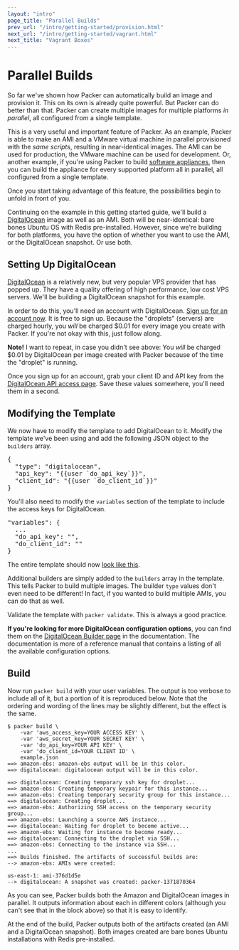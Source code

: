 ```yaml
---
layout: "intro"
page_title: "Parallel Builds"
prev_url: "/intro/getting-started/provision.html"
next_url: "/intro/getting-started/vagrant.html"
next_title: "Vagrant Boxes"
---
```


# Parallel Builds

So far we've shown how Packer can automatically build an image and provision it.
This on its own is already quite powerful. But Packer can do better than that.
Packer can create multiple images for multiple platforms _in parallel_, all
configured from a single template.

This is a very useful and important feature of Packer. As an example,
Packer is able to make an AMI and a VMware virtual machine
in parallel provisioned with the _same scripts_, resulting in near-identical
images. The AMI can be used for production, the VMware machine can be used
for development. Or, another example, if you're using Packer to build
[software appliances](http://en.wikipedia.org/wiki/Software_appliance),
then you can build the appliance for every supported platform all in
parallel, all configured from a single template.

Once you start taking advantage of this feature, the possibilities begin
to unfold in front of you.

Continuing on the example in this getting started guide, we'll build
a [DigitalOcean](http://www.digitalocean.com) image as well as an AMI. Both
will be near-identical: bare bones Ubuntu OS with Redis pre-installed.
However, since we're building for both platforms, you have the option of
whether you want to use the AMI, or the DigitalOcean snapshot. Or use both.

## Setting Up DigitalOcean

[DigitalOcean](https://www.digitalocean.com/) is a relatively new, but
very popular VPS provider that has popped up. They have a quality offering
of high performance, low cost VPS servers. We'll be building a DigitalOcean
snapshot for this example.

In order to do this, you'll need an account with DigitalOcean.
[Sign up for an account now](https://www.digitalocean.com/). It is free
to sign up. Because the "droplets" (servers) are charged hourly, you
_will_ be charged $0.01 for every image you create with Packer. If
you're not okay with this, just follow along.

<div class="alert alert-block alert-warn">
<strong>Note!</strong> I want to repeat, in case you didn't see above:
You <em>will</em> be charged $0.01 by DigitalOcean per image created with Packer
because of the time the "droplet" is running.
</div>

Once you sign up for an account, grab your client ID and API key from
the [DigitalOcean API access page](https://www.digitalocean.com/api_access).
Save these values somewhere, you'll need them in a second.

## Modifying the Template

We now have to modify the template to add DigitalOcean to it. Modify the
template we've been using and add the following JSON object to the `builders`
array.

<pre class="prettyprint">
{
  "type": "digitalocean",
  "api_key": "{{user `do_api_key`}}",
  "client_id": "{{user `do_client_id`}}"
}
</pre>

You'll also need to modify the `variables` section of the template
to include the access keys for DigitalOcean.

<pre class="prettyprint">
"variables": {
  ...
  "do_api_key": "",
  "do_client_id": ""
}
</pre>

The entire template should now [look like this](https://gist.github.com/pearkes/cc5f8505eee5403a43a6).

Additional builders are simply added to the `builders` array in the template.
This tells Packer to build multiple images. The builder `type` values don't
even need to be different! In fact, if you wanted to build multiple AMIs,
you can do that as well.

Validate the template with `packer validate`. This is always a good practice.

<div class="alert alert-block alert-info">
<strong>If you're looking for more DigitalOcean configuration options</strong>,
you can find them on the <a href="/docs/builders/digitalocean.html">DigitalOcean
Builder page</a> in the documentation. The documentation is more of a reference
manual that contains a listing of all the available configuration options.
</div>

## Build

Now run `packer build` with your user variables. The output is too verbose to include
all of it, but a portion of it is reproduced below. Note that the ordering
and wording of the lines may be slightly different, but the effect is the
same.

```
$ packer build \
    -var 'aws_access_key=YOUR ACCESS KEY' \
    -var 'aws_secret_key=YOUR SECRET KEY' \
    -var 'do_api_key=YOUR API KEY' \
    -var 'do_client_id=YOUR CLIENT ID' \
    example.json
==> amazon-ebs: amazon-ebs output will be in this color.
==> digitalocean: digitalocean output will be in this color.

==> digitalocean: Creating temporary ssh key for droplet...
==> amazon-ebs: Creating temporary keypair for this instance...
==> amazon-ebs: Creating temporary security group for this instance...
==> digitalocean: Creating droplet...
==> amazon-ebs: Authorizing SSH access on the temporary security group...
==> amazon-ebs: Launching a source AWS instance...
==> digitalocean: Waiting for droplet to become active...
==> amazon-ebs: Waiting for instance to become ready...
==> digitalocean: Connecting to the droplet via SSH...
==> amazon-ebs: Connecting to the instance via SSH...
...
==> Builds finished. The artifacts of successful builds are:
--> amazon-ebs: AMIs were created:

us-east-1: ami-376d1d5e
--> digitalocean: A snapshot was created: packer-1371870364
```

As you can see, Packer builds both the Amazon and DigitalOcean images
in parallel. It outputs information about each in different colors
(although you can't see that in the block above) so that it is easy to identify.

At the end of the build, Packer outputs both of the artifacts created
(an AMI and a DigitalOcean snapshot). Both images created are bare bones
Ubuntu installations with Redis pre-installed.
